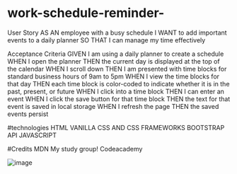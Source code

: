 # work-schedule-reminder-

User Story
AS AN employee with a busy schedule
I WANT to add important events to a daily planner
SO THAT I can manage my time effectively


Acceptance Criteria
GIVEN I am using a daily planner to create a schedule
WHEN I open the planner
THEN the current day is displayed at the top of the calendar
WHEN I scroll down
THEN I am presented with time blocks for standard business hours of 9am to 5pm
WHEN I view the time blocks for that day
THEN each time block is color-coded to indicate whether it is in the past, present, or future
WHEN I click into a time block
THEN I can enter an event
WHEN I click the save button for that time block
THEN the text for that event is saved in local storage
WHEN I refresh the page
THEN the saved events persist


#technologies
HTML
VANILLA CSS AND CSS FRAMEWORKS
BOOTSTRAP
API
JAVASCRIPT

#Credits 
MDN
My study group!
Codeacademy 

![image](https://github.com/Kendrink/work-schedule-reminder-/assets/103896572/e42d5750-7e60-4f9e-a566-4a055919b62c)
